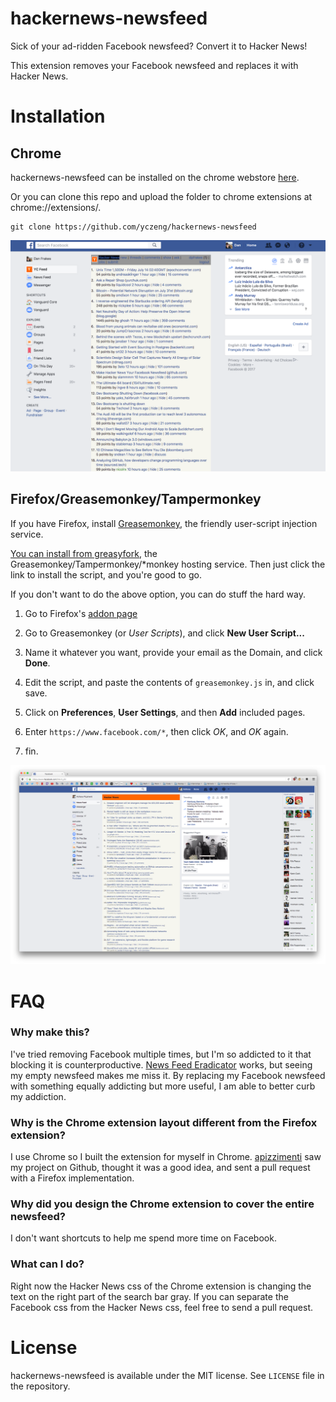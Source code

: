 # hackernews-newsfeed
Sick of your ad-ridden Facebook newsfeed? Convert it to Hacker News!

This extension removes your Facebook newsfeed and replaces it with Hacker News.

# Installation
## Chrome
hackernews-newsfeed can be installed on the chrome webstore [here](https://chrome.google.com/webstore/detail/convert-facebook-newsfeed/edcoflgjlemkndaenboobeccnnlnondj).

Or you can clone this repo and upload the folder to chrome extensions at chrome://extensions/.
```
git clone https://github.com/yczeng/hackernews-newsfeed
```
![chrome](images/preview.png)

## Firefox/Greasemonkey/Tampermonkey
If you have Firefox, install [Greasemonkey](https://addons.mozilla.org/en-US/firefox/addon/greasemonkey/),
the friendly user-script injection service. 

[You can install from greasyfork](https://greasyfork.org/en/scripts/31209-hackernews-feed), the
Greasemonkey/Tampermonkey/*monkey hosting service. Then just click the link to install the script,
and you're good to go.

If you don't want to do the above option, you can do stuff the hard way. 

1. Go to Firefox's [addon page](about:addons)

2. Go to Greasemonkey (or *User Scripts*), and click **New User Script...**

3. Name it whatever you want, provide your email as the Domain, and click **Done**.

4. Edit the script, and paste the contents of `greasemonkey.js` in, and click save.

5. Click on **Preferences**, **User Settings**, and then **Add** included pages.

6. Enter `https://www.facebook.com/*`, then click *OK*, and *OK* again.

7. fin.

![firefox](images/firefox.png)

# FAQ
### Why make this?
I've tried removing Facebook multiple times, but I'm so addicted to it that blocking it is counterproductive. [News Feed Eradicator](https://chrome.google.com/webstore/detail/news-feed-eradicator-for/fjcldmjmjhkklehbacihaiopjklihlgg?hl=en) works, but seeing my empty newsfeed makes me miss it. By replacing my Facebook newsfeed with something equally addicting but more useful, I am able to better curb my addiction.

### Why is the Chrome extension layout different from the Firefox extension?
I use Chrome so I built the extension for myself in Chrome. [apizzimenti](https://github.com/apizzimenti) saw my project on Github, thought it was a good idea, and sent a pull request with a Firefox implementation.

### Why did you design the Chrome extension to cover the entire newsfeed?
I don't want shortcuts to help me spend more time on Facebook.

### What can I do?
Right now the Hacker News css of the Chrome extension is changing the text on the right part of the search bar gray. If you can separate the Facebook css from the Hacker News css, feel free to send a pull request.

# License
hackernews-newsfeed is available under the MIT license. See `LICENSE` file in the repository.
